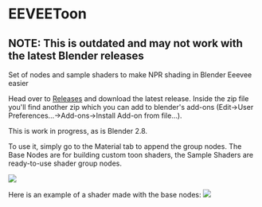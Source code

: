 # EEVEEToon
## NOTE: This is outdated and may not work with the latest Blender releases
Set of nodes and sample shaders to make NPR shading in Blender Eeevee easier

Head over to [Releases](https://github.com/kanzwataru/EEVEEToon/releases) and download the
latest release. Inside the zip file you'll find another zip which you can add to blender's
add-ons (Edit->User Preferences...->Add-ons->Install Add-on from file...).

This is work in progress, as is Blender 2.8. 

To use it, simply go to the Material tab to append the group nodes.
The Base Nodes are for building custom toon shaders, the Sample Shaders are ready-to-use shader group nodes.

![](https://i.imgur.com/afQk3VC.png)

Here is an example of a shader made with the base nodes:
![](https://i.imgur.com/WQxGDSF.png)
